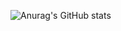 ![Anurag's GitHub stats](https://github-readme-stats.vercel.app/api?username=PedroCVera&show_icons=true&theme=Tokyonight)
